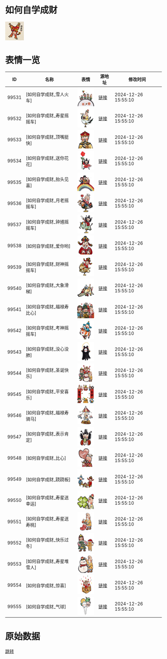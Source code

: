 # 如何自学成财

<img src="./cover.png" height="60" alt="cover" />

# 表情一览

|ID|名称|表情|源地址|修改时间|
|----|----|----|----|----|
|99531|[如何自学成财_雪人火车]|<img src="./pic/099531_%5B如何自学成财_雪人火车%5D.png" height="60" alt="雪人火车"/>|[链接](https://i0.hdslb.com/bfs/garb/104da1d0425a976ab68e41682e0523160e7e1fb9.png)|2024-12-26 15:55:10|
|99532|[如何自学成财_寿星摇摇车]|<img src="./pic/099532_%5B如何自学成财_寿星摇摇车%5D.png" height="60" alt="寿星摇摇车"/>|[链接](https://i0.hdslb.com/bfs/garb/b948512a610dd6490527b15f676540c1eee5b6e3.png)|2024-12-26 15:55:10|
|99533|[如何自学成财_顶嘴挺快]|<img src="./pic/099533_%5B如何自学成财_顶嘴挺快%5D.png" height="60" alt="顶嘴挺快"/>|[链接](https://i0.hdslb.com/bfs/garb/3cd23977ed720c6e0795029f7826afe92eee4ba0.png)|2024-12-26 15:55:10|
|99534|[如何自学成财_送你花花]|<img src="./pic/099534_%5B如何自学成财_送你花花%5D.png" height="60" alt="送你花花"/>|[链接](https://i0.hdslb.com/bfs/garb/c9ced2ff74a7ea96d34d3718391dc88fce738780.png)|2024-12-26 15:55:10|
|99535|[如何自学成财_抬头见喜]|<img src="./pic/099535_%5B如何自学成财_抬头见喜%5D.png" height="60" alt="抬头见喜"/>|[链接](https://i0.hdslb.com/bfs/garb/b4eb776208893f91f50bb21046f0d5667984eddf.png)|2024-12-26 15:55:10|
|99536|[如何自学成财_月老摇摇车]|<img src="./pic/099536_%5B如何自学成财_月老摇摇车%5D.png" height="60" alt="月老摇摇车"/>|[链接](https://i0.hdslb.com/bfs/garb/423b16694e975f515786a2022f2fa172bfeefd66.png)|2024-12-26 15:55:10|
|99537|[如何自学成财_钟馗摇摇车]|<img src="./pic/099537_%5B如何自学成财_钟馗摇摇车%5D.png" height="60" alt="钟馗摇摇车"/>|[链接](https://i0.hdslb.com/bfs/garb/a129d24370349c2d86540d95d93b307aa5200bf7.png)|2024-12-26 15:55:10|
|99538|[如何自学成财_爱你哟]|<img src="./pic/099538_%5B如何自学成财_爱你哟%5D.png" height="60" alt="爱你哟"/>|[链接](https://i0.hdslb.com/bfs/garb/ed280d7b3090ebad3525167a3b96ecc92873330e.png)|2024-12-26 15:55:10|
|99539|[如何自学成财_财神摇摇车]|<img src="./pic/099539_%5B如何自学成财_财神摇摇车%5D.png" height="60" alt="财神摇摇车"/>|[链接](https://i0.hdslb.com/bfs/garb/4d93bd662379a4ee2fbe8f774ce2def9c57f999c.png)|2024-12-26 15:55:10|
|99540|[如何自学成财_大象滑梯]|<img src="./pic/099540_%5B如何自学成财_大象滑梯%5D.png" height="60" alt="大象滑梯"/>|[链接](https://i0.hdslb.com/bfs/garb/7413d6ec22074fff0fcd30fc8fabffca204e8865.png)|2024-12-26 15:55:10|
|99541|[如何自学成财_福禄寿比心]|<img src="./pic/099541_%5B如何自学成财_福禄寿比心%5D.png" height="60" alt="福禄寿比心"/>|[链接](https://i0.hdslb.com/bfs/garb/dcbcf9a0a1ea0166e2bd71b6fc3942072b03e716.png)|2024-12-26 15:55:10|
|99542|[如何自学成财_考神摇摇车]|<img src="./pic/099542_%5B如何自学成财_考神摇摇车%5D.png" height="60" alt="考神摇摇车"/>|[链接](https://i0.hdslb.com/bfs/garb/010cbd59bdd57d55c39ffbf233e2d4af33d085d2.png)|2024-12-26 15:55:10|
|99543|[如何自学成财_没心没肺]|<img src="./pic/099543_%5B如何自学成财_没心没肺%5D.png" height="60" alt="没心没肺"/>|[链接](https://i0.hdslb.com/bfs/garb/4988264914acbeb4ef226cb5e00fc0d964fef239.png)|2024-12-26 15:55:10|
|99544|[如何自学成财_圣诞快乐]|<img src="./pic/099544_%5B如何自学成财_圣诞快乐%5D.png" height="60" alt="圣诞快乐"/>|[链接](https://i0.hdslb.com/bfs/garb/966622917b4e9c6a3db43e6df46cb2e6c836498a.png)|2024-12-26 15:55:10|
|99545|[如何自学成财_平安喜乐]|<img src="./pic/099545_%5B如何自学成财_平安喜乐%5D.png" height="60" alt="平安喜乐"/>|[链接](https://i0.hdslb.com/bfs/garb/4f7f503b7ffed06dff4a920680e9040b440aef86.png)|2024-12-26 15:55:10|
|99546|[如何自学成财_福禄寿骑马]|<img src="./pic/099546_%5B如何自学成财_福禄寿骑马%5D.png" height="60" alt="福禄寿骑马"/>|[链接](https://i0.hdslb.com/bfs/garb/d5f4bf4aa700d43f886bf2f5d23127fbecb087c6.png)|2024-12-26 15:55:10|
|99547|[如何自学成财_表示肯定]|<img src="./pic/099547_%5B如何自学成财_表示肯定%5D.png" height="60" alt="表示肯定"/>|[链接](https://i0.hdslb.com/bfs/garb/dce3ca9861feb0d4b14219e76e3a176cabb1cdaa.png)|2024-12-26 15:55:10|
|99548|[如何自学成财_比心]|<img src="./pic/099548_%5B如何自学成财_比心%5D.png" height="60" alt="比心"/>|[链接](https://i0.hdslb.com/bfs/garb/8efb0e2ae3d2ac01acefe82b58f1df851fec6fef.png)|2024-12-26 15:55:10|
|99549|[如何自学成财_跷跷板]|<img src="./pic/099549_%5B如何自学成财_跷跷板%5D.png" height="60" alt="跷跷板"/>|[链接](https://i0.hdslb.com/bfs/garb/26bc9169eb47670ae251e15990f0ca4e806d4bb9.png)|2024-12-26 15:55:10|
|99550|[如何自学成财_寿星送幸运]|<img src="./pic/099550_%5B如何自学成财_寿星送幸运%5D.png" height="60" alt="寿星送幸运"/>|[链接](https://i0.hdslb.com/bfs/garb/151d5f97410ea96587ab37547653c6bdd3031596.png)|2024-12-26 15:55:10|
|99551|[如何自学成财_寿星送寿桃]|<img src="./pic/099551_%5B如何自学成财_寿星送寿桃%5D.png" height="60" alt="寿星送寿桃"/>|[链接](https://i0.hdslb.com/bfs/garb/1cda0f43ea599225adfccd9968565a8135f3ac5a.png)|2024-12-26 15:55:10|
|99552|[如何自学成财_快乐过冬]|<img src="./pic/099552_%5B如何自学成财_快乐过冬%5D.png" height="60" alt="快乐过冬"/>|[链接](https://i0.hdslb.com/bfs/garb/343f6e6ec50f7c5e20fb9417338e9a341abe4563.png)|2024-12-26 15:55:10|
|99553|[如何自学成财_寿星堆雪人]|<img src="./pic/099553_%5B如何自学成财_寿星堆雪人%5D.png" height="60" alt="寿星堆雪人"/>|[链接](https://i0.hdslb.com/bfs/garb/cb81d20afe839816eddf480739c4f38176b971ef.png)|2024-12-26 15:55:10|
|99554|[如何自学成财_惊喜]|<img src="./pic/099554_%5B如何自学成财_惊喜%5D.png" height="60" alt="惊喜"/>|[链接](https://i0.hdslb.com/bfs/garb/6aff5627a40ef77c8c9a86303c59c8c5437ba540.png)|2024-12-26 15:55:10|
|99555|[如何自学成财_气球]|<img src="./pic/099555_%5B如何自学成财_气球%5D.png" height="60" alt="气球"/>|[链接](https://i0.hdslb.com/bfs/garb/6de2438a0b1702483d352f0e181bd8c0544be005.png)|2024-12-26 15:55:10|

# 原始数据

[跳转](./raw.json)


